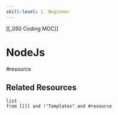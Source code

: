 ```yaml
---
skill-level: 1. Beginner
---
```


[[_050 Coding MOC]]
# NodeJs
#resource 

## Related Resources
```dataview
list
from [[]] and !"Templates" and #resource
```